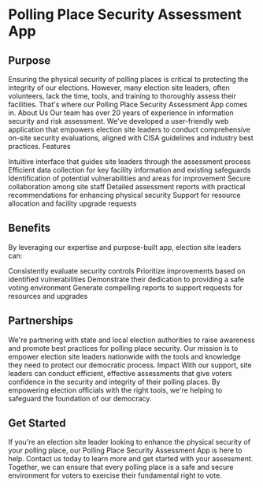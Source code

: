 # Polling Place Security Assessment App
## Purpose
Ensuring the physical security of polling places is critical to protecting the integrity of our elections. However, many election site leaders, often volunteers, lack the time, tools, and training to thoroughly assess their facilities. That's where our Polling Place Security Assessment App comes in.
About Us
Our team has over 20 years of experience in information security and risk assessment. We've developed a user-friendly web application that empowers election site leaders to conduct comprehensive on-site security evaluations, aligned with CISA guidelines and industry best practices.
Features

Intuitive interface that guides site leaders through the assessment process
Efficient data collection for key facility information and existing safeguards
Identification of potential vulnerabilities and areas for improvement
Secure collaboration among site staff
Detailed assessment reports with practical recommendations for enhancing physical security
Support for resource allocation and facility upgrade requests

## Benefits
By leveraging our expertise and purpose-built app, election site leaders can:

Consistently evaluate security controls
Prioritize improvements based on identified vulnerabilities
Demonstrate their dedication to providing a safe voting environment
Generate compelling reports to support requests for resources and upgrades

## Partnerships
We're partnering with state and local election authorities to raise awareness and promote best practices for polling place security. Our mission is to empower election site leaders nationwide with the tools and knowledge they need to protect our democratic process.
Impact
With our support, site leaders can conduct efficient, effective assessments that give voters confidence in the security and integrity of their polling places. By empowering election officials with the right tools, we're helping to safeguard the foundation of our democracy.
## Get Started
If you're an election site leader looking to enhance the physical security of your polling place, our Polling Place Security Assessment App is here to help. Contact us today to learn more and get started with your assessment.
Together, we can ensure that every polling place is a safe and secure environment for voters to exercise their fundamental right to vote.